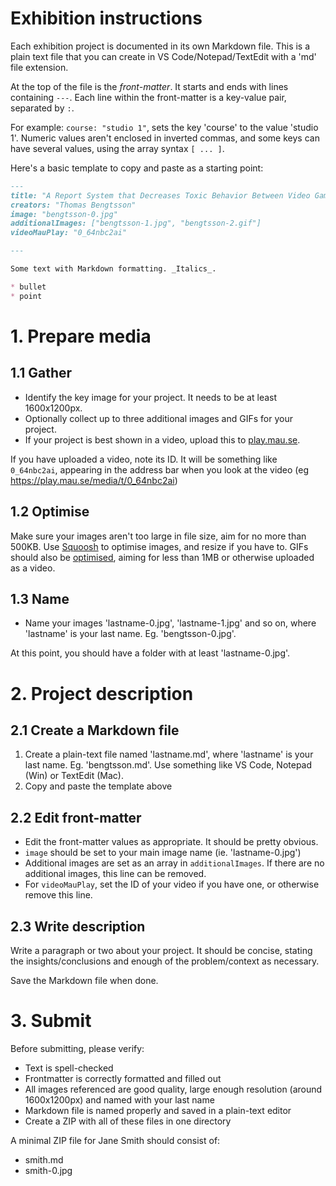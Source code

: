 # Exhibition instructions

Each exhibition project is documented in its own Markdown file. This is a plain text file that you can create in VS Code/Notepad/TextEdit with a 'md' file extension.

At the top of the file is the _front-matter_. It starts and ends with lines containing `---`. Each line within the front-matter is a key-value pair, separated by `:`.

For example: `course: "studio 1"`, sets the key 'course' to the value 'studio 1'. Numeric values aren't enclosed in inverted commas, and some keys can have several values, using the array syntax `[ ... ]`.

Here's a basic template to copy and paste as a starting point:

```md
---
title: "A Report System that Decreases Toxic Behavior Between Video Game Players"
creators: "Thomas Bengtsson"
image: "bengtsson-0.jpg"
additionalImages: ["bengtsson-1.jpg", "bengtsson-2.gif"]
videoMauPlay: "0_64nbc2ai"

---

Some text with Markdown formatting. _Italics_.

* bullet
* point

```

# 1. Prepare media

## 1.1 Gather
* Identify the key image for your project. It needs to be at least 1600x1200px.
* Optionally collect up to three additional images and GIFs for your project.
* If your project is best shown in a video, upload this to [play.mau.se](http://play.mau.se).

If you have uploaded a video, note its ID. It will be something like `0_64nbc2ai`, appearing in the address bar when you look at the video (eg https://play.mau.se/media/t/0_64nbc2ai)

## 1.2 Optimise 

Make sure your images aren't too large in file size, aim for no more than 500KB. Use [Squoosh](https://squoosh.app/) to optimise images, and resize if you have to. GIFs should also be [optimised](https://ezgif.com/optimize), aiming for less than 1MB or otherwise uploaded as a video. 

## 1.3 Name

* Name your images 'lastname-0.jpg', 'lastname-1.jpg' and so on, where 'lastname' is your last name. Eg. 'bengtsson-0.jpg'.
  
At this point, you should have a folder with at least 'lastname-0.jpg'.

# 2. Project description

## 2.1 Create a Markdown file

1. Create a plain-text file named 'lastname.md', where 'lastname' is your last name. Eg. 'bengtsson.md'. Use something like VS Code, Notepad (Win) or TextEdit (Mac).
2. Copy and paste the template above

## 2.2 Edit front-matter

* Edit the front-matter values as appropriate. It should be pretty obvious.
* `image` should be set to your main image name (ie. 'lastname-0.jpg')
* Additional images are set as an array in `additionalImages`. If there are no additional images, this line can be removed.
* For `videoMauPlay`, set the ID of your video if you have one, or otherwise remove this line.

## 2.3 Write description

Write a paragraph or two about your project. It should be concise, stating the insights/conclusions and enough of the problem/context as necessary.

Save the Markdown file when done.

# 3. Submit

Before submitting, please verify:
* Text is spell-checked
* Frontmatter is correctly formatted and filled out
* All images referenced are good quality, large enough resolution (around 1600x1200px) and named with your last name
* Markdown file is named properly and saved in a plain-text editor
* Create a ZIP with all of these files in one directory

A minimal ZIP file for Jane Smith should consist of:
* smith.md
* smith-0.jpg

